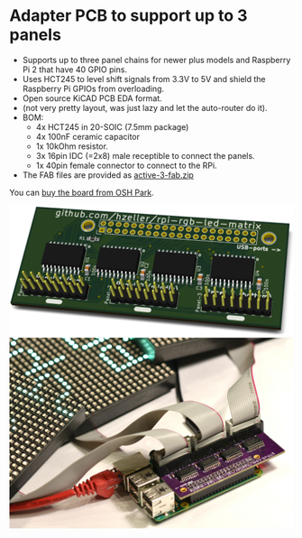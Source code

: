 Adapter PCB to support up to 3 panels
======================================

   * Supports up to three panel chains for newer plus models and
     Raspberry Pi 2 that have 40 GPIO pins.
   * Uses HCT245 to level shift signals from 3.3V to 5V and shield
     the Raspberry Pi GPIOs from overloading.
   * Open source KiCAD PCB EDA format.
   * (not very pretty layout, was just lazy and let the auto-router do it).
   * BOM:
     - 4x HCT245 in 20-SOIC (7.5mm package)
     - 4x 100nF ceramic capacitor
     - 1x 10kOhm resistor.
     - 3x 16pin IDC (=2x8) male receptible to connect the panels.
     - 1x 40pin female connector to connect to the RPi.
   * The FAB files are provided as [active-3-fab.zip](./active-3-fab.zip)

You can [buy the board from OSH Park][osh-active3].

![Preview][rendering]
![Real World][real-world]

[rendering]: ../../img/active3-pcb.png
[real-world]: ../../img/three-parallel-panels-soic.jpg
[osh-active3]: https://oshpark.com/shared_projects/vIwlNEFd
